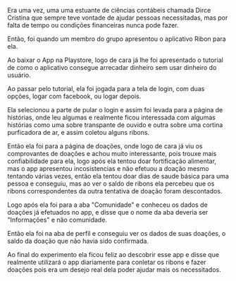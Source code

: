 Era uma vez, uma uma estuante de ciências contábeis chamada Dirce Cristina que sempre teve vontade de ajudar pessoas necessitadas, mas por falta de tempo ou condições financeiras nunca pode fazer.

Então, foi quando um membro do grupo apresentou o aplicativo Ribon para ela.

Ao baixar o App na Playstore, logo de cara já lhe foi apresentado o tutorial de como o aplicativo consegue arrecadar dinheiro sem usar dinheiro do usuário.

Ao passar pelo tutorial, ela foi jogada para a tela de login, com duas opções, logar com facebook, ou logar depois.

Ela selecionou a parte de pular o login e assim foi levada para a página de histórias, onde leu algumas e realmente ficou interessada com algumas histórias como uma sobre transpante de ouvido e outra sobre uma cortina purficadora de ar, e assim coletou alguns ribons.

Então ela foi para a página de doações, onde logo de cara já viu os comprovantes de doações e achou muito interessante, pois trouxe mais confiabilidade para ela, logo após ela tentou doar fortificação alimentar, mas o app apresentou incosistencias e não efetuou a doação mesmo tentando várias vezes, então ela tentou doar dias de saude básica para uma pessoa e conseguiu, mas ao ver o saldo de ribons ela percebeu que os ribons correspondentes da outra tentativa de doação foram descontados.

Logo após ela foi para a aba "Comunidade" e conheceu os dados de doações já efetuados no app, e disse que o nome da aba deveria ser "Informações" e não comunidade.

Então ela foi na aba de perfil e conseguiu ver os dados de suas doações, o saldo da doação que não havia sido 
confirmada.

Ao final do experimento ela ficou feliz ao descobrir esse app e disse que realmente utilizará o app diariamente para conletar os ribons e fazer doações pois era um desejo real dela poder ajudar mais os necessitados.

